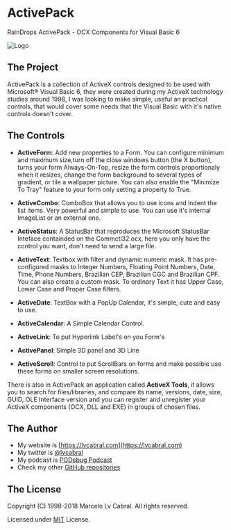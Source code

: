 # ActivePack
RainDrops ActivePack - OCX Components for Visual Basic 6

![Logo](https://github.com/lvcabral/ActivePack/blob/master/activepack-logo.png?raw=true)

## The Project

ActivePack is a collection of ActiveX controls designed to be used with Microsoft® Visual Basic 6, they were created during my ActiveX technology studies around 1998, I was looking to make simple, useful an practical controls, that would cover some needs that the Visual Basic with it's native controls doesn't cover.

## The Controls

- **ActiveForm**: Add new properties to a Form. You can configure minimum and maximum size,turn off the close windows button (the X button), turns your form Always-On-Top, resize the form controls proportionaly when it resizes, change the form background to several types of gradient, or tile a wallpaper picture. You can also enable the "Minimize To Tray" feature to your form only setting a property to True.

- **ActiveCombo**: ComboBox that allows you to use icons and indent the list items. Very powerful and simple to use. You can use it's internal ImageList or an external one.

- **ActiveStatus**: A StatusBar that reproduces the Microsoft StatusBar Inteface containded on the Commctl32.ocx, here you only have the control you want, don't need to send a large file.

- **ActiveText**: Textbox with filter and dynamic numeric mask. It has pre-configured masks to Integer Numbers, Floating Point Numbers, Date, Time, Phone Numbers, Brazilian CEP, Brazilian CGC and Brazilian CPF. You can also create a custom mask. To ordinary Text it has Upper Case, Lower Case and Proper Case filters.

- **ActiveDate**: TextBox with a PopUp Calendar, it's simple, cute and easy to use.

- **ActiveCalendar**: A Simple Calendar Control.

- **ActiveLink**: To put Hyperlink Label's on you Form's

- **ActivePanel**: Simple 3D panel and 3D Line

- **ActiveScroll**: Control to put ScrollBars on forms and make possible use these forms on smaller screen resolutions.

There is also in ActivePack an application called **ActiveX Tools**, it allows you to search for files/libraries, and compare its name, versions, date, size, GUID, OLE Interface version and you can register and unregister your ActiveX components (OCX, DLL and EXE) in groups of chosen files.

## The Author
- My website is [https://lvcabral.com](https://lvcabral.com)
- My twitter is [@lvcabral](https://twitter.com/twitter)
- My podcast is [PODebug Podcast](http://podebug.com)
- Check my other [GitHub repositories ](https://github.com/lvcabral)

## The License

Copyright (C) 1998-2018 Marcelo Lv Cabral. All rights reserved.

Licensed under [MIT](https://github.com/lvcabral/ActivePack/blob/master/LICENSE) License.
